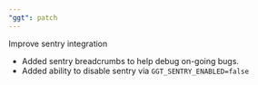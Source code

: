 ```yaml
---
"ggt": patch
---
```


Improve sentry integration

- Added sentry breadcrumbs to help debug on-going bugs.
- Added ability to disable sentry via `GGT_SENTRY_ENABLED=false`
